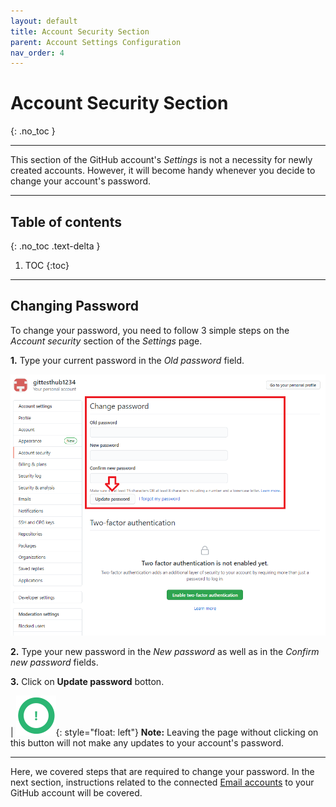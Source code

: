 ```yaml
---
layout: default
title: Account Security Section
parent: Account Settings Configuration
nav_order: 4
---
```


# **Account Security Section**
{: .no_toc }

---

This section of the GitHub account's _Settings_ is not a necessity for newly created accounts. However, it will become handy whenever you decide to change your account's password.

---

## Table of contents
{: .no_toc .text-delta }

1. TOC
{:toc}

---

## Changing Password

To change your password, you need to follow 3 simple steps on the _Account security_ section of the _Settings_ page.

**1.** Type your current password in the _Old password_ field.

!["Changing password"](https://github.com/orion13579/COMM-2216-SetE-Group6/blob/gh-pages/assets/images/UpdatingPassword.png?raw=true)

**2.** Type your new password in the _New password_ as well as in the _Confirm new password_ fields.

**3.** Click on **Update password** botton.

|   !["Note Symbol"](https://github.com/orion13579/COMM-2216-SetE-Group6/blob/gh-pages/assets/images/Note.png?raw=true){: style="float: left"} **Note:** Leaving the page without clicking on this button will not make any updates to your account's password.

---

Here, we covered steps that are required to change your password. In the next section, instructions related to the connected [Email accounts](https://orion13579.github.io/COMM-2216-SetE-Group6/docs/ui-components/typography/) to your GitHub account will be covered.
